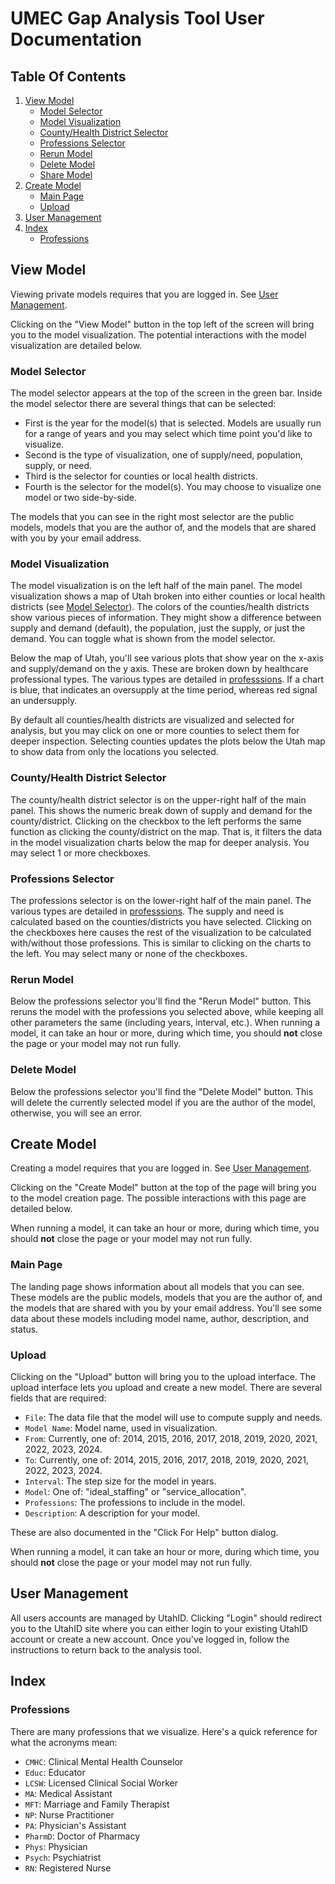 # UMEC Gap Analysis Tool User Documentation

## Table Of Contents

1. [View Model](#view-model)
    - [Model Selector](#model-selector)
    - [Model Visualization](#model-visualization)
    - [County/Health District Selector](#countyhealth-district-selector)
    - [Professions Selector](#professions-selector)
    - [Rerun Model](#rerun-model)
    - [Delete Model](#delete-model)
    - [Share Model](#share-model)
2. [Create Model](#create-model)
    - [Main Page](#main-page)
    - [Upload](#upload)
3. [User Management](#user-management)
4. [Index](#index)
    - [Professions](#professions)

## View Model

Viewing private models requires that you are logged in. See [User Management](#user-management).

Clicking on the "View Model" button in the top left of the screen will bring you to the model visualization. The potential interactions with the model visualization are detailed below.

### Model Selector

The model selector appears at the top of the screen in the green bar. Inside the model selector there are several things that can be selected: 

- First is the year for the model(s) that is selected. Models are usually run for a range of years and you may select which time point you'd like to visualize.
- Second is the type of visualization, one of supply/need, population, supply, or need.
- Third is the selector for counties or local health districts.
- Fourth is the selector for the model(s). You may choose to visualize one model or two side-by-side.

The models that you can see in the right most selector are the public models, models that you are the author of, and the models that are shared with you by your email address.

### Model Visualization

The model visualization is on the left half of the main panel. The model visualization shows a map of Utah broken into either counties or local health districts (see [Model Selector](#model-selector)). The colors of the counties/health districts show various pieces of information. They might show a difference between supply and demand (default), the population, just the supply, or just the demand. You can toggle what is shown from the model selector.

Below the map of Utah, you'll see various plots that show year on the x-axis and supply/demand on the y axis. These are broken down by healthcare professional types. The various types are detailed in [professsions](#professions). If a chart is blue, that indicates an oversupply at the time period, whereas red signal an undersupply.

By default all counties/health districts are visualized and selected for analysis, but you may click on one or more counties to select them for deeper inspection. Selecting counties updates the plots below the Utah map to show data from only the locations you selected.

### County/Health District Selector

The county/health district selector is on the upper-right half of the main panel. This shows the numeric break down of supply and demand for the county/district. Clicking on the checkbox to the left performs the same function as clicking the county/district on the map. That is, it filters the data in the model visualization charts below the map for deeper analysis. You may select 1 or more checkboxes.

### Professions Selector

The professions selector is on the lower-right half of the main panel. The various types are detailed in [professsions](#professions). The supply and need is calculated based on the counties/districts you have selected. Clicking on the checkboxes here causes the rest of the visualization to be calculated with/without those professions. This is similar to clicking on the charts to the left. You may select many or none of the checkboxes.

### Rerun Model

Below the professions selector you'll find the "Rerun Model" button. This reruns the model with the professions you selected above, while keeping all other parameters the same (including years, interval, etc.). When running a model, it can take an hour or more, during which time, you should **not** close the page or your model may not run fully.

### Delete Model

Below the professions selector you'll find the "Delete Model" button. This will delete the currently selected model if you are the author of the model, otherwise, you will see an error.

## Create Model

Creating a model requires that you are logged in. See [User Management](#user-management).

Clicking on the "Create Model" button at the top of the page will bring you to the model creation page. The possible interactions with this page are detailed below.

When running a model, it can take an hour or more, during which time, you should **not** close the page or your model may not run fully.

### Main Page

The landing page shows information about all models that you can see. These models are the public models, models that you are the author of, and the models that are shared with you by your email address. You'll see some data about these models including model name, author, description, and status. 

### Upload

Clicking on the "Upload" button will bring you to the upload interface. The upload interface lets you upload and create a new model. There are several fields that are required:

- `File`: The data file that the model will use to compute supply and needs.
- `Model Name`: Model name, used in visualization.
- `From`: Currently, one of: 2014, 2015, 2016, 2017, 2018, 2019, 2020, 2021, 2022, 2023, 2024.
- `To`: Currently, one of: 2014, 2015, 2016, 2017, 2018, 2019, 2020, 2021, 2022, 2023, 2024.
- `Interval`: The step size for the model in years.
- `Model`: One of: "ideal_staffing" or "service_allocation".
- `Professions`: The professions to include in the model.
- `Description`: A description for your model.

These are also documented in the "Click For Help" button dialog.

When running a model, it can take an hour or more, during which time, you should **not** close the page or your model may not run fully.

## User Management

All users accounts are managed by UtahID. Clicking "Login" should redirect you to the UtahID site where you can either login to your existing UtahID account or create a new account. Once you've logged in, follow the instructions to return back to the analysis tool. 

## Index

### Professions

There are many professions that we visualize. Here's a quick reference for what the acronyms mean:

- `CMHC`: Clinical Mental Health Counselor
- `Educ`: Educator
- `LCSW`: Licensed Clinical Social Worker
- `MA`: Medical Assistant
- `MFT`: Marriage and Family Therapist
- `NP`: Nurse Practitioner
- `PA`: Physician's Assistant
- `PharmD`: Doctor of Pharmacy
- `Phys`: Physician
- `Psych`: Psychiatrist
- `RN`: Registered Nurse
